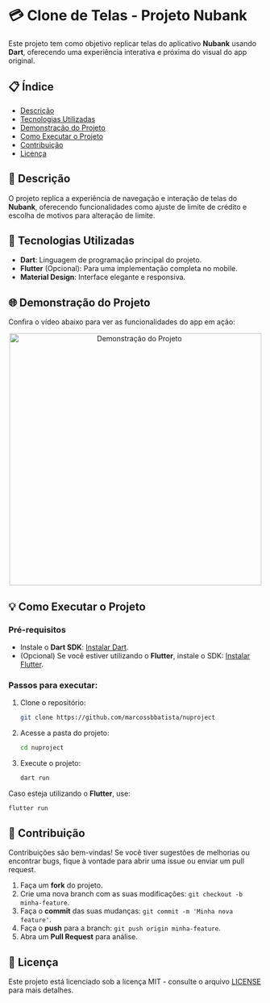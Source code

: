 # 💳 Clone de Telas - Projeto Nubank

Este projeto tem como objetivo replicar telas do aplicativo **Nubank** usando **Dart**, oferecendo uma experiência interativa e próxima do visual do app original.

## 📋 Índice
- [Descrição](#-descrição)
- [Tecnologias Utilizadas](#-tecnologias-utilizadas)
- [Demonstração do Projeto](#-demonstração-do-projeto)
- [Como Executar o Projeto](#-como-executar-o-projeto)
- [Contribuição](#-contribuição)
- [Licença](#-licença)

## 📄 Descrição

O projeto replica a experiência de navegação e interação de telas do **Nubank**, oferecendo funcionalidades como ajuste de limite de crédito e escolha de motivos para alteração de limite.

## 🚀 Tecnologias Utilizadas

- **Dart**: Linguagem de programação principal do projeto.
- **Flutter** (Opcional): Para uma implementação completa no mobile.
- **Material Design**: Interface elegante e responsiva.

## 🌐 Demonstração do Projeto

Confira o vídeo abaixo para ver as funcionalidades do app em ação:

<div align="center">
  <img src="images/nuproject.gif" alt="Demonstração do Projeto" width="500"/>
</div>

## 💡 Como Executar o Projeto

### Pré-requisitos

- Instale o **Dart SDK**: [Instalar Dart](https://dart.dev/get-dart).
- (Opcional) Se você estiver utilizando o **Flutter**, instale o SDK: [Instalar Flutter](https://flutter.dev/docs/get-started/install).

### Passos para executar:

1. Clone o repositório:
   ```bash
   git clone https://github.com/marcossbbatista/nuproject
   ```

2. Acesse a pasta do projeto:
   ```bash
   cd nuproject
   ```

3. Execute o projeto:
   ```bash
   dart run
   ```

Caso esteja utilizando o **Flutter**, use:
   ```bash
   flutter run
   ```

## 🤝 Contribuição

Contribuições são bem-vindas! Se você tiver sugestões de melhorias ou encontrar bugs, fique à vontade para abrir uma issue ou enviar um pull request.

1. Faça um **fork** do projeto.
2. Crie uma nova branch com as suas modificações: `git checkout -b minha-feature`.
3. Faça o **commit** das suas mudanças: `git commit -m 'Minha nova feature'`.
4. Faça o **push** para a branch: `git push origin minha-feature`.
5. Abra um **Pull Request** para análise.

## 📜 Licença

Este projeto está licenciado sob a licença MIT - consulte o arquivo [LICENSE](LICENSE) para mais detalhes.
